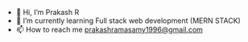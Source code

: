 - 👋 Hi, I’m Prakash R
- 🌱 I’m currently learning Full stack web development (MERN STACK)
- 📫 How to reach me prakashramasamy1996@gmail.com

<!---
Prakash-Er24/Prakash-Er24 is a ✨ special ✨ repository because its `README.md` (this file) appears on your GitHub profile.
You can click the Preview link to take a look at your changes.
--->
